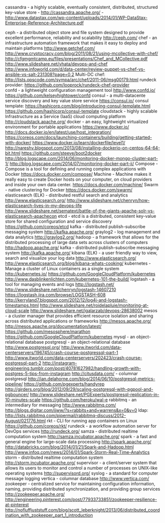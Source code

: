 cassandra - a highly scalable, eventually consistent, distributed, structured key-value store
	- http://cassandra.apache.org/
	- http://www.datastax.com/wp-content/uploads/2014/01/WP-DataStax-Enterprise-Reference-Architecture.pdf
	
ceph - a distributed object store and file system designed to provide excellent performance, reliability and scalability
	http://ceph.com/
chef -  an infrastructure automation framework that makes it easy to deploy and maintain platforms
	http://www.getchef.com/
	http://www.cryptocracy.com/blog/2011/08/21/using-mcollective-with-chef/
	http://cfgmgmtcamp.eu/files/presentations/Chef_and_MCollective.pdf
	http://www.slideshare.net/vhata/devops-and-chef
	http://www.infoworld.com/d/data-center/review-puppet-vs-chef-vs-ansible-vs-salt-231308?page=0,2
	Multi-DC chef:
		http://lists.opscode.com/sympa/arc/chef/2011-06/msg00179.html
	rundeck provider:
		https://github.com/looprock/rundeck-chef-provider     
confd - a lightweight configuration management tool
	http://www.confd.io/
	https://github.com/kelseyhightower/confd
consul - a multi-datacente service discovery and key value store service
	https://consul.io/
	consul template:
		https://hashicorp.com/blog/introducing-consul-template.html
		https://github.com/hashicorp/consul-template
cloudstack - highly scalable Infrastructure as a Service (IaaS) cloud computing platform
	http://cloudstack.apache.org/
docker - an easy, lightweight virtualized environment for portable applications
	https://www.docker.io/
	http://docs.docker.io/en/latest/use/host_integration/
	https://coreos.com/docs/launching-containers/building/getting-started-with-docker/
	https://www.docker.io/learn/dockerfile/level1/
	http://nareshv.blogspot.com/2013/08/installing-dockerio-on-centos-64-64-bit.html
	https://github.com/steeve/boot2docker
	http://blog.logscape.com/2014/06/monitoring-docker-mongo-cluster-part-1/
	http://blog.logscape.com/2014/07/monitoring-docker-part-ii/
	Compose - Compose is a tool for defining and running complex applications with Docker
		https://docs.docker.com/compose/
	Machine - Machine makes it really easy to create Docker hosts on your computer, on cloud providers and inside your own data center.
		https://docs.docker.com/machine/
	Swarm - native clustering for Docker
		https://docs.docker.com/swarm/
elasticsearch (ELK) - distributed restful search and analytics
	http://www.elasticsearch.org/
	http://www.slideshare.net/chenryn/how-elasticsearch-lives-in-my-devops-life
	http://www.slideshare.net/sematext/battle-of-the-giants-apache-solr-vs-elasticsearch-apachecon
etcd - etcd is a distributed, consistent key-value store for shared configuration and service discovery
	https://github.com/coreos/etcd
kafka - distributed publish-subscribe messaging system
	http://kafka.apache.org/
graylog2 - log management and data analytics
	http://graylog2.org/
hadoop - a framework that allows for the distributed processing of large data sets across clusters of computers
	http://hadoop.apache.org/
kafka - distributed publish-subscribe messaging system
        http://kafka.apache.org/
kibana (ELK) - a user friendly way to view, search and visualize your log data
	http://www.elasticsearch.org/
	http://www.elasticsearch.org/blog/kibana-whats-cooking/
kubernetes - Manage a cluster of Linux containers as a single system
	http://kubernetes.io/
	https://github.com/GoogleCloudPlatform/kubernetes
	http://www.dasblinkenlichten.com/kubernetes-101-the-build/
logstash - a tool for managing events and logs
	http://logstash.net/
	http://www.slideshare.net/chenryn/logstash-14607210
	https://logstash.jira.com/browse/LOGSTASH-608
	http://kerryland7.blogspot.com/2012/12/log4j-and-logstash-timestamps.html
	http://www.slideshare.net/roidelapluie/monitoring-at-cloud-scale
	http://www.slideshare.net/igalarzab/devops-28638002
mesos - a cluster manager that provides efficient resource isolation and sharing across distributed applications or frameworks
	http://mesos.apache.org/
	http://mesos.apache.org/documentation/latest/
	https://github.com/mesosphere/marathon
	https://github.com/GoogleCloudPlatform/kubernetes
mysql - an object-relational database
postgresql - an object-relational database
	http://www.postgresql.org/
	http://www.itworld.com/data-centerservers/196745/crash-course-postgressql-part-1
	http://www.itworld.com/data-centerservers/202423/crash-course-postgresql-part-2
	http://instagram-engineering.tumblr.com/post/40781627982/handling-growth-with-postgres-5-tips-from-instagram
	http://citusdata.com/ - columnar postgresql
	http://ian.delahorne.com/blog/2014/06/10/postgresql-metrics-pipeline/
	https://github.com/pgexperts/handyrep
	http://girders.org/blog/2012/09/29/scaling-postgresql-with-pgpool-and-pgbouncer/
	http://www.slideshare.net/PGExperts/postgresql-replication-in-10-minutes-scale
	https://github.com/heroku/wal-e
rabbitmq - an intermediary for messaging
	http://www.rabbitmq.com/
	http://blogs.digitar.com/jjww/?s=rabbits+and+warrens&x=0&y=0
	ldap: http://lists.rabbitmq.com/pipermail/rabbitmq-discuss/2012-August/021776.html
rkt -  CLI for running app containers on Linux
	https://github.com/coreos/rkt/
rundeck - a workflow automation server for DevOps services
	http://rundeck.org/
samza - distributed realtime computation system
	http://samza.incubator.apache.org/
spark - a fast and general engine for large-scale data processing
	http://spark.apache.org/
	http://databricks.com/blog/2014/01/21/Spark-and-Hadoop.html
	http://www.infoq.com/news/2014/01/Spark-Storm-Real-Time-Analytics
storm - distributed realtime computation system
	http://storm.incubator.apache.org/
supervisor - a client/server system that allows its users to monitor and control a number of processes on UNIX-like operating systems
	http://supervisord.org/
syslog - a standard for computer message logging
vertica - columnar database
	http://www.vertica.com/
zookeeper - centralized service for maintaining configuration information, naming, providing distributed synchronization, and providing group services
	http://zookeeper.apache.org/
	http://engineering.pinterest.com/post/77933733851/zookeeper-resilience-at-pinterest
	http://nofluffjuststuff.com/blog/scott_leberknight/2013/06/distributed_coordination_with_zookeeper_part_1_introduction
